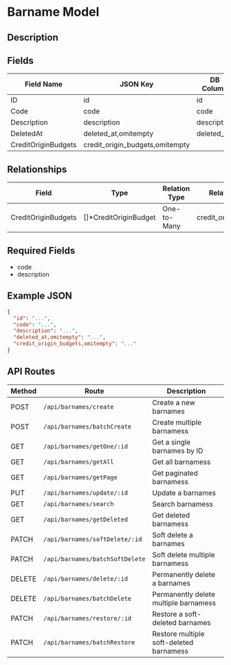 # Barname Model

## Description


## Fields
| Field Name | JSON Key | DB Column | Type | Required | Validation | Description |
|------------|----------|-----------|------|----------|------------|-------------|
| ID | id | id | uint | false | omitempty,gt=0 |  |
| Code | code | code | int | true | required,gt=0,regex=epns,unique=barnames |  |
| Description | description | description | string | true | required,max=255,regex=epns |  |
| DeletedAt | deleted_at,omitempty | deleted_at | *time.Time | false | omitempty,pasttime |  |
| CreditOriginBudgets | credit_origin_budgets,omitempty |  | []*CreditOriginBudget | false |  |  |


## Relationships
| Field | Type | Relation Type | Related Table | Foreign Key |
|-------|------|---------------|---------------|-------------|
| CreditOriginBudgets | []*CreditOriginBudget | One-to-Many | credit_origin_budgets | barname_id |


## Required Fields
- code
- description

## Example JSON
```json
{
  "id": "...",
  "code": "...",
  "description": "...",
  "deleted_at,omitempty": "...",
  "credit_origin_budgets,omitempty": "..."
}
```

## API Routes
| Method | Route | Description |
|--------|-------|-------------|
| POST | `/api/barnames/create` | Create a new barnames |
| POST | `/api/barnames/batchCreate` | Create multiple barnamess |
| GET | `/api/barnames/getOne/:id` | Get a single barnames by ID |
| GET | `/api/barnames/getAll` | Get all barnamess |
| GET | `/api/barnames/getPage` | Get paginated barnamess |
| PUT | `/api/barnames/update/:id` | Update a barnames |
| GET | `/api/barnames/search` | Search barnamess |
| GET | `/api/barnames/getDeleted` | Get deleted barnamess |
| PATCH | `/api/barnames/softDelete/:id` | Soft delete a barnames |
| PATCH | `/api/barnames/batchSoftDelete` | Soft delete multiple barnamess |
| DELETE | `/api/barnames/delete/:id` | Permanently delete a barnames |
| DELETE | `/api/barnames/batchDelete` | Permanently delete multiple barnamess |
| PATCH | `/api/barnames/restore/:id` | Restore a soft-deleted barnames |
| PATCH | `/api/barnames/batchRestore` | Restore multiple soft-deleted barnamess |

